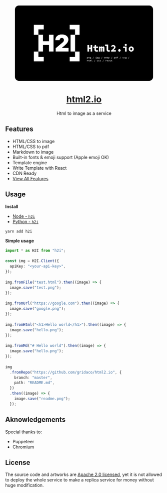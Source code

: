 <p align="center">
  <a href="https://html2.io">
    <img src="./artworks/cover.png" alt="html2.io github cover graphic" height="240" />
  </a>
  <h1 align="center"><a href="https://html2.io">html2.io</a></h1>
  <p align="center">Html to image as a service</p>
</p>

## Features

- HTML/CSS to image
- HTML/CSS to pdf
- Markdown to image
- Built-in fonts & emoji support (Apple emoji OK)
- Template engine
- Write Template with React
- CDN Ready
- [View All Features](https://html2.io/docs/features)

## Usage

**Install**

- [Node - `h2i`](https://www.npmjs.com/package/h2i)
- [Python - `h2i`](https://pypi.org/project/h2i/)

```
yarn add h2i
```

**Simple usage**

```ts
import * as H2I from "h2i";

const img = H2I.Client({
  apiKey: "<your-api-key>",
});

img.fromFile("test.html").then((image) => {
  image.save("test.png");
});

img.fromUrl("https://google.com").then((image) => {
  image.save("google.png");
});

img.fromHtml("<h1>Hello world</h1>").then((image) => {
  image.save("hello.png");
});

img.fromMd("# Hello world").then((image) => {
  image.save("hello.png");
});

img
  .fromRepo("https://github.com/gridaco/html2.io", {
    branch: "master",
    path: "README.md",
  })
  .then((image) => {
    image.save("readme.png");
  });
```

## Aknowledgements

Special thanks to:

- Puppeteer
- Chromium

## License

The source code and artworks are [Apache 2.0 licensed](./LICENSE), yet it is not allowed to deploy the whole service to make a replica service for money without huge modification.
